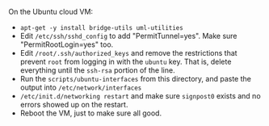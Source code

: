 On the Ubuntu cloud VM:
* `apt-get -y install bridge-utils uml-utilities`
* Edit `/etc/ssh/sshd_config` to add "PermitTunnel=yes".  Make sure "PermitRootLogin=yes" too.
* Edit `/root/.ssh/authorized_keys` and remove the restrictions that prevent `root` from logging in with the `ubuntu` key. That is, delete everything until the `ssh-rsa` portion of the line.
* Run the `scripts/ubuntu-interfaces` from this directory, and paste the output into `/etc/network/interfaces`
* `/etc/init.d/networking restart` and make sure `signpost0` exists and no errors showed up on the restart.
* Reboot the VM, just to make sure all good.
